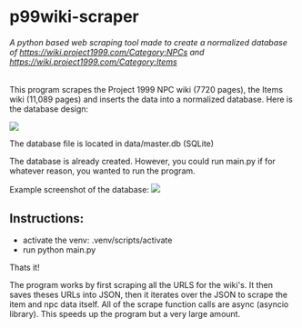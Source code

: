 # p99wiki-scraper

###### A python based web scraping tool made to create a normalized database of https://wiki.project1999.com/Category:NPCs and https://wiki.project1999.com/Category:Items

This program scrapes the Project 1999 NPC wiki (7720 pages), the Items wiki (11,089 pages) and inserts the data into a normalized database. Here is the database design:

![](https://cdn.discordapp.com/attachments/617825237752479751/1185697501253218334/image.png?ex=65908dd9&is=657e18d9&hm=2c5030a01cf1b599a201f6e9ee52c79b8725b29ebf6f8f54b29ee3e3c01df97e&)

The database file is located in data/master.db (SQLite)

The database is already created. However, you could run main.py if for whatever reason, you wanted to run the program.

Example screenshot of the database:
![](https://cdn.discordapp.com/attachments/617825237752479751/1185702644103270500/image.png?ex=659092a3&is=657e1da3&hm=c87954f861cb019d2a4541dde5e1fdc0a2daca061eebefb84d75cd5d32fc65c2&)
## Instructions:

- activate the venv: .venv/scripts/activate
- run python main.py

Thats it!

The program works by first scraping all the URLS for the wiki's. It then saves theses URLs into JSON, then it iterates over the JSON to scrape the item and npc data itself.
All of the scrape function calls are async (asyncio library). This speeds up the program but a very large amount.
